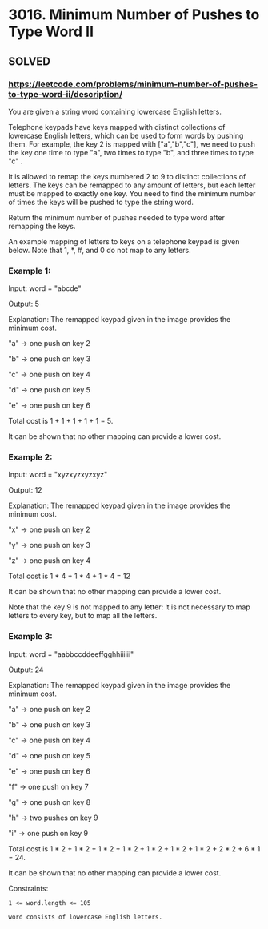 # 3016. Minimum Number of Pushes to Type Word II

## SOLVED
### https://leetcode.com/problems/minimum-number-of-pushes-to-type-word-ii/description/
You are given a string word containing lowercase English letters.



Telephone keypads have keys mapped with distinct collections of lowercase English letters, which can be used to form words by pushing them. For example, the key 2 is mapped with [&quot;a&quot;,&quot;b&quot;,&quot;c&quot;], we need to push the key one time to type &quot;a&quot;, two times to type &quot;b&quot;, and three times to type &quot;c&quot; .



It is allowed to remap the keys numbered 2 to 9 to distinct collections of letters. The keys can be remapped to any amount of letters, but each letter must be mapped to exactly one key. You need to find the minimum number of times the keys will be pushed to type the string word.



Return the minimum number of pushes needed to type word after remapping the keys.



An example mapping of letters to keys on a telephone keypad is given below. Note that 1, *, #, and 0 do not map to any letters.





### Example 1:





Input: word = &quot;abcde&quot;


Output: 5



Explanation: The remapped keypad given in the image provides the minimum cost.

&quot;a&quot; -> one push on key 2

&quot;b&quot; -> one push on key 3

&quot;c&quot; -> one push on key 4

&quot;d&quot; -> one push on key 5

&quot;e&quot; -> one push on key 6

Total cost is 1 + 1 + 1 + 1 + 1 = 5.

It can be shown that no other mapping can provide a lower cost.





### Example 2:





Input: word = &quot;xyzxyzxyzxyz&quot;


Output: 12



Explanation: The remapped keypad given in the image provides the minimum cost.

&quot;x&quot; -> one push on key 2

&quot;y&quot; -> one push on key 3

&quot;z&quot; -> one push on key 4

Total cost is 1 * 4 + 1 * 4 + 1 * 4 = 12

It can be shown that no other mapping can provide a lower cost.

Note that the key 9 is not mapped to any letter: it is not necessary to map letters to every key, but to map all the letters.





### Example 3:





Input: word = &quot;aabbccddeeffgghhiiiiii&quot;


Output: 24



Explanation: The remapped keypad given in the image provides the minimum cost.

&quot;a&quot; -> one push on key 2

&quot;b&quot; -> one push on key 3

&quot;c&quot; -> one push on key 4

&quot;d&quot; -> one push on key 5

&quot;e&quot; -> one push on key 6

&quot;f&quot; -> one push on key 7

&quot;g&quot; -> one push on key 8

&quot;h&quot; -> two pushes on key 9

&quot;i&quot; -> one push on key 9

Total cost is 1 * 2 + 1 * 2 + 1 * 2 + 1 * 2 + 1 * 2 + 1 * 2 + 1 * 2 + 2 * 2 + 6 * 1 = 24.

It can be shown that no other mapping can provide a lower cost.







Constraints:





	1 <= word.length <= 105

	word consists of lowercase English letters.



